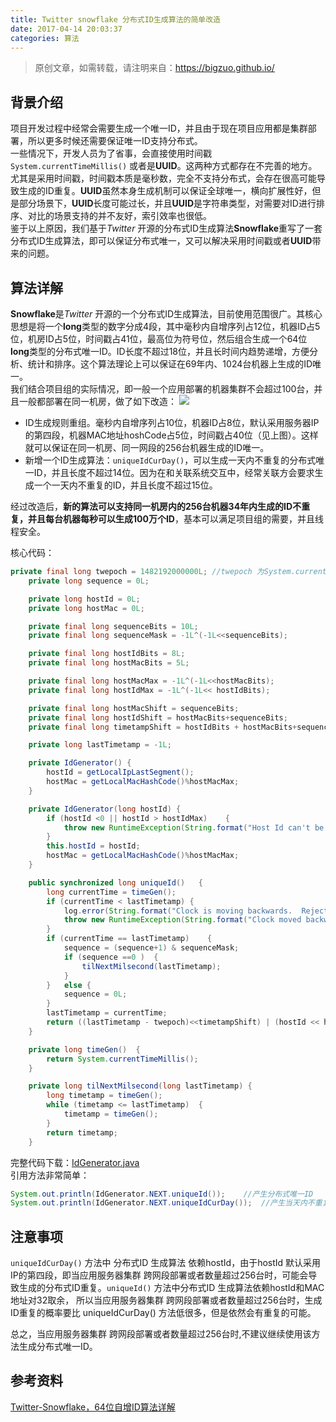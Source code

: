 ```yaml
---
title: Twitter snowflake 分布式ID生成算法的简单改造
date: 2017-04-14 20:03:37
categories: 算法
---
```


> 原创文章，如需转载，请注明来自：<https://bigzuo.github.io/>

## 背景介绍
项目开发过程中经常会需要生成一个唯一ID，并且由于现在项目应用都是集群部署，所以更多时候还需要保证唯一ID支持分布式。  
一些情况下，开发人员为了省事，会直接使用时间戳`System.currentTimeMillis()`
或者是**UUID**。这两种方式都存在不完善的地方。尤其是采用时间戳，时间戳本质是毫秒数，完全不支持分布式，会存在很高可能导致生成的ID重复。**UUID**虽然本身生成机制可以保证全球唯一，横向扩展性好，但是部分场景下，**UUID**长度可能过长，并且**UUID**是字符串类型，对需要对ID进行排序、对比的场景支持的并不友好，索引效率也很低。  
鉴于以上原因，我们基于*Twitter* 开源的分布式ID生成算法**Snowflake**重写了一套分布式ID生成算法，即可以保证分布式唯一，又可以解决采用时间戳或者**UUID**带来的问题。

<!-- more -->

## 算法详解
**Snowflake**是*Twitter* 开源的一个分布式ID生成算法，目前使用范围很广。其核心思想是将一个**long**类型的数字分成4段，其中毫秒内自增序列占12位，机器ID占5位，机房ID占5位，时间戳占41位，最高位为符号位，然后组合生成一个64位**long**类型的分布式唯一ID。ID长度不超过18位，并且长时间内趋势递增，方便分析、统计和排序。这个算法理论上可以保证在69年内、1024台机器上生成的ID唯一。  
我们结合项目组的实际情况，即一般一个应用部署的机器集群不会超过100台，并且一般都部署在同一机房，做了如下改造：
![](https://bigzuo.github.io/images/distribute_unique_id.png)  

- ID生成规则重组。毫秒内自增序列占10位，机器ID占8位，默认采用服务器IP的第四段，机器MAC地址hoshCode占5位，时间戳占40位（见上图）。这样就可以保证在同一机房、同一网段的256台机器生成的ID唯一。
- 新增一个ID生成算法：`uniqueIdCurDay()`，可以生成一天内不重复的分布式唯一ID，并且长度不超过14位。因为在和关联系统交互中，经常关联方会要求生成一个一天内不重复的ID，并且长度不超过15位。  

经过改造后，**新的算法可以支持同一机房内的256台机器34年内生成的ID不重复，并且每台机器每秒可以生成100万个ID**，基本可以满足项目组的需要，并且线程安全。  


核心代码：  

```java
private final long twepoch = 1482192000000L; //twepoch 为System.currentTimeMillis() 方法起始时间1970-1-01 00:00:00.000 到 2017-01-01 00:00:00.000 之间的毫秒数.
    private long sequence = 0L;

    private long hostId = 0L;
    private long hostMac = 0L;

    private final long sequenceBits = 10L;
    private final long sequenceMask = -1L^(-1L<<sequenceBits);

    private final long hostIdBits = 8L;
    private final long hostMacBits = 5L;

    private final long hostMacMax = -1L^(-1L<<hostMacBits);
    private final long hostIdMax = -1L^(-1L<< hostIdBits);

    private final long hostMacShift = sequenceBits;
    private final long hostIdShift = hostMacBits+sequenceBits;
    private final long timetampShift = hostIdBits + hostMacBits+sequenceBits;

    private long lastTimetamp = -1L;

    private IdGenerator() {
        hostId = getLocalIpLastSegment();
        hostMac = getLocalMacHashCode()%hostMacMax;
    }

    private IdGenerator(long hostId) {
        if (hostId <0 || hostId > hostIdMax)    {
            throw new RuntimeException(String.format("Host Id can't be greater than %d or less than 0",hostIdMax));
        }
        this.hostId = hostId;
        hostMac = getLocalMacHashCode()%hostMacMax;
    }

    public synchronized long uniqueId()   {
        long currentTime = timeGen();
        if (currentTime < lastTimetamp) {
            log.error(String.format("Clock is moving backwards.  Rejecting requests until %d.", lastTimetamp));
            throw new RuntimeException(String.format("Clock moved backwards, Refusing to generate id for %d milliseconds.",(lastTimetamp - currentTime)));
        }
        if (currentTime == lastTimetamp)    {
            sequence = (sequence+1) & sequenceMask;
            if (sequence ==0 )  {
                tilNextMilsecond(lastTimetamp);
            }
        }   else {
            sequence = 0L;
        }
        lastTimetamp = currentTime;
        return ((lastTimetamp - twepoch)<<timetampShift) | (hostId << hostIdShift) | (hostMac << hostMacShift) | sequence;
    }

    private long timeGen()  {
        return System.currentTimeMillis();
    }

    private long tilNextMilsecond(long lastTimetamp) {
        long timetamp = timeGen();
        while (timetamp <= lastTimetamp)  {
            timetamp = timeGen();
        }
        return timetamp;
    } 
```

完整代码下载：[IdGenerator.java](https://bigzuo.github.io/images/IdGenerator.java)  
引用方法非常简单： 
 
```java
System.out.println(IdGenerator.NEXT.uniqueId());    //产生分布式唯一ID
System.out.println(IdGenerator.NEXT.uniqueIdCurDay());  //产生当天内不重复分布式唯一ID
```

## 注意事项
`uniqueIdCurDay()` 方法中 分布式ID 生成算法 依赖hostId，由于hostId 默认采用IP的第四段，即当应用服务器集群 跨网段部署或者数量超过256台时，可能会导致生成的分布式ID重复。`uniqueId()` 方法中分布式ID 生成算法依赖hostId和MAC地址对32取余， 所以当应用服务器集群 跨网段部署或者数量超过256台时，生成ID重复的概率要比 uniqueIdCurDay() 方法低很多，但是依然会有重复的可能。  

总之，当应用服务器集群 跨网段部署或者数量超过256台时,不建议继续使用该方法生成分布式唯一ID。

## 参考资料
[Twitter-Snowflake，64位自增ID算法详解](http://www.lanindex.com/twitter-snowflake%EF%BC%8C64%E4%BD%8D%E8%87%AA%E5%A2%9Eid%E7%AE%97%E6%B3%95%E8%AF%A6%E8%A7%A3/)